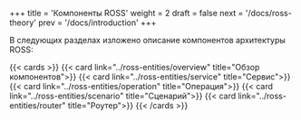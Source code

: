 +++
title = 'Компоненты ROSS'
weight = 2
draft = false
next = '/docs/ross-theory'
prev = '/docs/introduction'
+++

В следующих разделах изложено описание компонентов архитектуры ROSS:

{{< cards >}}
  {{< card link="../ross-entities/overview" title="Обзор компонентов">}}
  {{< card link="../ross-entities/service" title="Сервис">}}
  {{< card link="../ross-entities/operation" title="Операция">}}
  {{< card link="../ross-entities/scenario" title="Сценарий">}}
  {{< card link="../ross-entities/router" title="Роутер">}}
{{< /cards >}}
